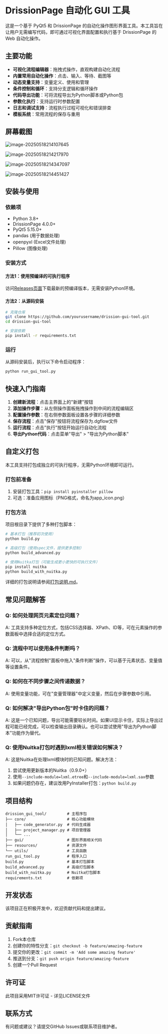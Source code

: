 # DrissionPage 自动化 GUI 工具

这是一个基于 PyQt5 和 DrissionPage 的自动化操作图形界面工具。本工具旨在让用户无需编写代码，即可通过可视化界面配置和执行基于 DrissionPage 的 Web 自动化操作。

## 主要功能

- **可视化流程编辑器**：拖拽式操作，直观构建自动化流程
- **内置常用自动化操作**：点击、输入、等待、截图等
- **动态变量支持**：变量定义、使用和管理
- **条件控制和循环**：支持分支逻辑和循环操作
- **代码导出功能**：可将流程导出为Python脚本或Python包
- **参数化执行**：支持运行时参数配置
- **日志和调试支持**：流程执行过程可视化和错误排查
- **模板系统**：常用流程的保存与重用

## 屏幕截图

![image-20250518214107645](./README.assets/image-20250518214107645.png)

![image-20250518214217970](./README.assets/image-20250518214217970.png)

![image-20250518214347097](./README.assets/image-20250518214347097.png)

![image-20250518214451427](./README.assets/image-20250518214451427.png)

## 安装与使用

### 依赖项

- Python 3.8+
- DrissionPage 4.0.0+
- PyQt5 5.15.0+
- pandas (用于数据处理)
- openpyxl (Excel文件处理)
- Pillow (图像处理)

### 安装方式

#### 方法1：使用预编译的可执行程序

访问[Releases页面](#)下载最新的预编译版本，无需安装Python环境。

#### 方法2：从源码安装

```bash
# 克隆仓库
git clone https://github.com/yourusername/drission-gui-tool.git
cd drission-gui-tool

# 安装依赖
pip install -r requirements.txt
```

### 运行

从源码安装后，执行以下命令启动程序：

```bash
python run_gui_tool.py
```

## 快速入门指南

1. **创建新流程**：点击主界面上的"新建"按钮
2. **添加操作步骤**：从左侧操作面板拖拽操作到中间的流程编辑区
3. **配置操作参数**：在右侧参数面板设置各步骤的详细参数
4. **保存流程**：点击"保存"按钮将流程保存为.dgflow文件
5. **运行流程**：点击"执行"按钮开始运行自动化流程
6. **导出Python代码**：点击菜单"导出" > "导出为Python脚本"

## 自定义打包

本工具支持打包成独立的可执行程序，无需Python环境即可运行。

### 打包前准备

1. 安装打包工具：`pip install pyinstaller pillow`
2. 可选：准备应用图标（PNG格式，命名为app_icon.png）

### 打包方法

项目根目录下提供了多种打包脚本：

```bash
# 基本打包（推荐初次使用）
python build.py

# 高级打包（使用spec文件，提供更多控制）
python build_advanced.py

# 使用Nuitka打包（可能生成更小更快的可执行文件）
pip install nuitka
python build_with_nuitka.py
```

详细的打包说明请参阅[打包说明.md](打包说明.md)。

## 常见问题解答

### Q: 如何处理网页元素定位问题？
A: 工具支持多种定位方式，包括CSS选择器、XPath、ID等，可在元素操作的参数面板中选择合适的定位方式。

### Q: 流程中可以使用条件判断吗？
A: 可以，从"流程控制"面板中拖入"条件判断"操作，可以基于元素状态、变量值等设置条件。

### Q: 如何在不同步骤之间传递数据？
A: 使用变量功能，可在"变量管理器"中定义变量，然后在步骤参数中引用。

### Q: 如何解决"导出Python包"时卡住的问题？
A: 这是一个已知问题，导出可能需要较长时间。如果UI显示卡住，实际上导出过程可能已经完成，可以检查输出目录确认。也可以尝试使用"导出为Python脚本"功能作为替代。

### Q: 使用Nuitka打包时遇到lxml相关错误如何解决？
A: 这是Nuitka在处理lxml模块时的已知问题。解决方法：
1. 尝试使用更新版本的Nuitka（0.9.0+）
2. 使用`--include-module=lxml.etree`和`--include-module=lxml.sax`参数
3. 如果问题仍存在，建议改用PyInstaller打包：`python build.py`

## 项目结构

```
drission_gui_tool/         # 主程序包
├── core/                  # 核心功能模块
│   ├── code_generator.py  # 代码生成器
│   ├── project_manager.py # 项目管理器
│   └── ...
├── gui/                   # 图形界面相关代码
├── resources/             # 资源文件
└── utils/                 # 工具函数
run_gui_tool.py            # 程序入口
build.py                   # 基本打包脚本
build_advanced.py          # 高级打包脚本
build_with_nuitka.py       # Nuitka打包脚本
requirements.txt           # 依赖项
```

## 开发状态

该项目正在积极开发中，欢迎贡献代码和提出建议。

## 贡献指南

1. Fork本仓库
2. 创建你的特性分支：`git checkout -b feature/amazing-feature`
3. 提交你的更改：`git commit -m 'Add some amazing feature'`
4. 推送到分支：`git push origin feature/amazing-feature`
5. 创建一个Pull Request

## 许可证

此项目采用MIT许可证 - 详见LICENSE文件

## 联系方式

有问题或建议？请提交GitHub Issues或联系项目维护者。 